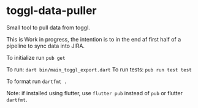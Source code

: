 # toggl-data-puller

Small tool to pull data from toggl.

This is Work in progress, the intention is to in the end af first half of a pipeline to sync data into JIRA.

To initialize run `pub get`

To run: `dart bin/main_toggl_export.dart`
To run tests: `pub run test test`

To format run `dartfmt .`

Note: if installed using flutter, use `flutter pub` instead of `pub` or flutter `dartfmt`.
